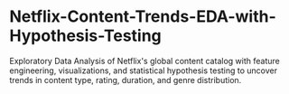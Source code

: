# Netflix-Content-Trends-EDA-with-Hypothesis-Testing
Exploratory Data Analysis of Netflix's global content catalog with feature engineering, visualizations, and statistical hypothesis testing to uncover trends in content type, rating, duration, and genre distribution.
